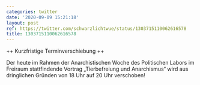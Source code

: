 ```yaml
---
categories: twitter
date: '2020-09-09 15:21:18'
layout: post
ref: https://twitter.com/schwarzlichtwue/status/1303715110062616578
title: 1303715110062616578
---
```

++ Kurzfristige Terminverschiebung ++

Der heute im Rahmen der Anarchistischen Woche des Politischen Labors im Freiraum stattfindende Vortrag „Tierbefreiung und Anarchismus“ wird aus dringlichen Gründen von 18 Uhr auf 20 Uhr verschoben!